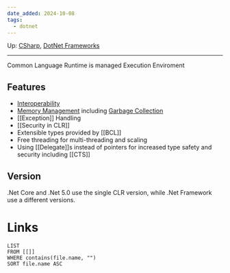 ```yaml
---
date_added: 2024-10-08
tags:
  - dotnet
---
```

Up: [CSharp](CSharp.md), [DotNet Frameworks](DotNet%20Frameworks.md)
___
 Common Language Runtime is managed Execution Enviroment

## Features
- [Interoperability](Interoperability.md)
- [Memory Management](Memory%20Management.md) including [Garbage Collection](Garbage%20Collection.md)
- [[Exception]] Handling
- [[Security in CLR]]
- Extensible types provided by [[BCL]]
- Free threading for multi-threading and scaling
- Using [[Delegate]]s instead of pointers for increased type safety and security including [[CTS]]
## Version
.Net Core and .Net 5.0 use the single CLR version, while .Net Framework use a different versions.
# Links
```dataview
LIST
FROM [[]]
WHERE contains(file.name, "")
SORT file.name ASC
```
